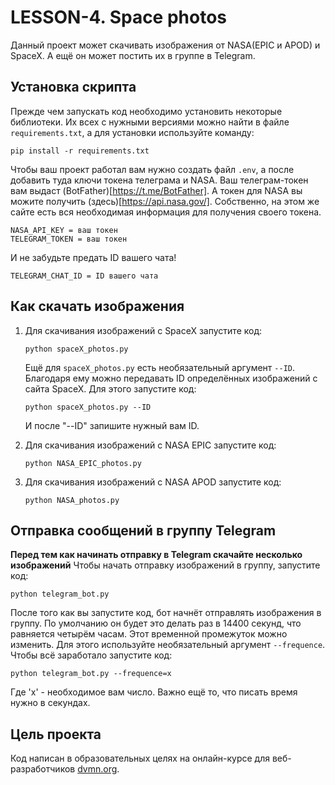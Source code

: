 # LESSON-4. Space photos

Данный проект может скачивать изображения от NASA(EPIC и APOD) и SpaceX. А ещё он может постить их в группе в Telegram.

## Установка скрипта

Прежде чем запускать код необходимо установить некоторые библиотеки. Их всех с нужными версиями можно найти в файле `requirements.txt`, а для установки используйте команду:
```
pip install -r requirements.txt
```
Чтобы ваш проект работал вам нужно создать файл `.env`, а после добавить туда ключи токена телеграма и NASA. Ваш телеграм-токен вам выдаст (BotFather)[https://t.me/BotFather]. А токен для NASA вы можите получить (здесь)[https://api.nasa.gov/]. Собственно, на этом же сайте есть вся необходимая информация для получения своего токена.
```
NASA_API_KEY = ваш токен
TELEGRAM_TOKEN = ваш токен

```
И не забудьте предать ID вашего чата!
```
TELEGRAM_CHAT_ID = ID вашего чата
```

## Как скачать изображения

1. Для  скачивания изображений с SpaceX запустите код:
    ```
    python spaceX_photos.py
    ```
    Ещё для `spaceX_photos.py` есть необязательный аргумент `--ID`. Благодаря ему можно передавать ID определённых изображений с сайта SpaceX. Для этого запустите код:
    ```
    python spaceX_photos.py --ID 
    ```
    И после "--ID" запишите нужный вам ID.

2. Для  скачивания изображений с  NASA EPIC запустите код:
    ```
    python NASA_EPIC_photos.py
    ```

3. Для скачивания изображений с NASA APOD запустите код:
    ```
    python NASA_photos.py 
    ```
## Отправка сообщений в группу Telegram

**Перед тем как начинать отправку в Telegram скачайте несколько изображений**
Чтобы начать отправку изображений в группу, запустите код:
```
python telegram_bot.py
```
После того как вы запустите код, бот начнёт отправлять изображения в группу. По умолчанию он будет это делать раз в 14400 секунд, что равняется четырём часам. Этот временной промежуток можно изменить. Для этого используйте необязательный аргумент `--frequence`. Чтобы всё заработало запустите код:
```
python telegram_bot.py --frequence=x
```
Где 'x' - необходимое вам число. Важно ещё то, что писать время нужно в секундах.

## Цель проекта 

Код написан в образовательных целях на онлайн-курсе для веб-разработчиков [dvmn.org](https://dvmn.org/).